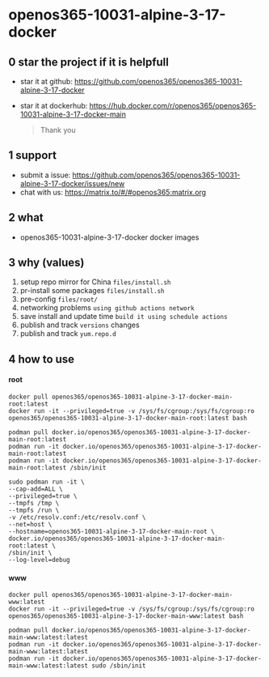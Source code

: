 # openos365-10031-alpine-3-17-docker

## 0 star the project if it is helpfull

* star it at github: https://github.com/openos365/openos365-10031-alpine-3-17-docker
* star it at dockerhub: https://hub.docker.com/r/openos365/openos365-10031-alpine-3-17-docker-main

  > Thank you

## 1 support

* submit a issue: https://github.com/openos365/openos365-10031-alpine-3-17-docker/issues/new
* chat with us: https://matrix.to/#/#openos365:matrix.org

## 2 what

* openos365-10031-alpine-3-17-docker docker images
  
## 3 why (values)

1. setup repo mirror for China `files/install.sh`
1. pr-install some packages `files/install.sh`
1. pre-config `files/root/`
1. networking problems `using github actions network`
1. save install and update time `build it using schedule actions`
1. publish and track `versions` changes
1. publish and track `yum.repo.d`

## 4 how to use

#### root
```
docker pull openos365/openos365-10031-alpine-3-17-docker-main-root:latest
docker run -it --privileged=true -v /sys/fs/cgroup:/sys/fs/cgroup:ro openos365/openos365-10031-alpine-3-17-docker-main-root:latest bash

podman pull docker.io/openos365/openos365-10031-alpine-3-17-docker-main-root:latest
podman run -it docker.io/openos365/openos365-10031-alpine-3-17-docker-main-root:latest
podman run -it docker.io/openos365/openos365-10031-alpine-3-17-docker-main-root:latest /sbin/init

sudo podman run -it \
--cap-add=ALL \
--privileged=true \
--tmpfs /tmp \
--tmpfs /run \
-v /etc/resolv.conf:/etc/resolv.conf \
--net=host \
--hostname=openos365-10031-alpine-3-17-docker-main-root \
docker.io/openos365/openos365-10031-alpine-3-17-docker-main-root:latest \
/sbin/init \
--log-level=debug

```
#### www

```
docker pull openos365/openos365-10031-alpine-3-17-docker-main-www:latest
docker run -it --privileged=true -v /sys/fs/cgroup:/sys/fs/cgroup:ro openos365/openos365-10031-alpine-3-17-docker-main-www:latest bash

podman pull docker.io/openos365/openos365-10031-alpine-3-17-docker-main-www:latest:latest
podman run -it docker.io/openos365/openos365-10031-alpine-3-17-docker-main-www:latest:latest
podman run -it docker.io/openos365/openos365-10031-alpine-3-17-docker-main-www:latest:latest sudo /sbin/init
```
